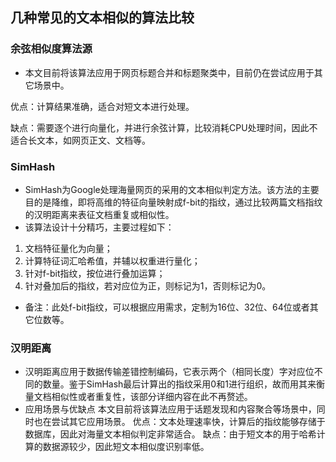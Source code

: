 ## 几种常见的文本相似的算法比较

### 余弦相似度算法源
* 本文目前将该算法应用于网页标题合并和标题聚类中，目前仍在尝试应用于其它场景中。

优点：计算结果准确，适合对短文本进行处理。

缺点：需要逐个进行向量化，并进行余弦计算，比较消耗CPU处理时间，因此不适合长文本，如网页正文、文档等。
### SimHash
* SimHash为Google处理海量网页的采用的文本相似判定方法。该方法的主要目的是降维，即将高维的特征向量映射成f-bit的指纹，通过比较两篇文档指纹的汉明距离来表征文档重复或相似性。
* 该算法设计十分精巧，主要过程如下：
1. 文档特征量化为向量；
2. 计算特征词汇哈希值，并辅以权重进行量化；
3. 针对f-bit指纹，按位进行叠加运算；
4. 针对叠加后的指纹，若对应位为正，则标记为1，否则标记为0。
* 备注：此处f-bit指纹，可以根据应用需求，定制为16位、32位、64位或者其它位数等。

### 汉明距离

* 汉明距离应用于数据传输差错控制编码，它表示两个（相同长度）字对应位不同的数量。鉴于SimHash最后计算出的指纹采用0和1进行组织，故而用其来衡量文档相似性或者重复性，该部分详细内容在此不再赘述。
* 应用场景与优缺点
本文目前将该算法应用于话题发现和内容聚合等场景中，同时也在尝试其它应用场景。
优点：文本处理速率快，计算后的指纹能够存储于数据库，因此对海量文本相似判定非常适合。
缺点：由于短文本的用于哈希计算的数据源较少，因此短文本相似度识别率低。